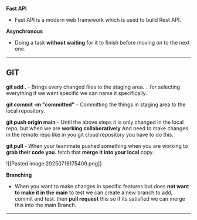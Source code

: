 
**Fast API**
- Fast API is a modern web framework which is used to build Rest API.

**Asynchronous**
- Doing a task **without waiting** for it to finish before moving on to the next one.

--- 

## GIT ##

**git add .** -  Brings every changed files to the staging area. `.` for selecting everything if we want specific we can name it specifically.

**git commit -m "committed"**  - Committing the things in staging area to the local repository.

**git push origin main** -  Until the above steps it is only changed in the local repo,
but when we are **working collaboratively** And need to make changes in the remote repo like in you git cloud repository you have to do this.

**git pull** -  When your teammate pushed something when you are working to **grab their code you**. fetch that **merge it into your local** copy. 

![[Pasted image 20250716175409.png]]


**Branching**
- When you want to make changes in specific features but does **not want to make it in the main** to test we can create a new branch to add, commit and test. then **pull request** this so if its satisfied we can merge this into the main Branch.

---

